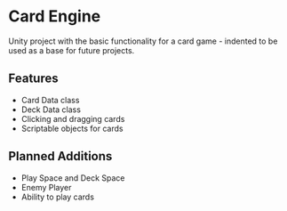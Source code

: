 # Card Engine 

Unity project with the basic functionality for a card game - indented to be used as a base for future projects.

## Features 
- Card Data class
- Deck Data class
- Clicking and dragging cards
- Scriptable objects for cards

## Planned Additions

- Play Space and Deck Space
- Enemy Player
- Ability to play cards 

